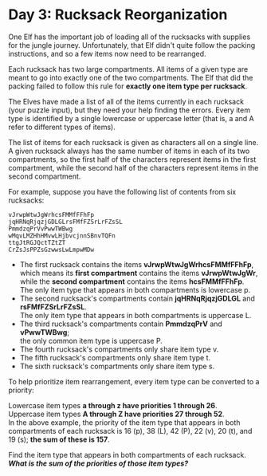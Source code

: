 
# Day 3: Rucksack Reorganization

One Elf has the important job of loading all of the rucksacks 
with supplies for the jungle journey. 
Unfortunately, that Elf didn't quite follow the packing instructions, 
and so a few items now need to be rearranged.

Each rucksack has two large compartments. 
All items of a given type 
are meant to go into exactly one of the two compartments. 
The Elf that did the packing failed to follow this rule 
for **exactly one item type per rucksack**.

The Elves have made a list of all of the items currently in each rucksack 
(your puzzle input), but they need your help finding the errors. 
Every item type is identified by a single lowercase or uppercase letter 
(that is, a and A refer to different types of items).

The list of items for each rucksack is given as characters all on a single line. 
A given rucksack always has the same number of items 
in each of its two compartments, 
so the first half of the characters represent items in the first compartment, 
while the second half of the characters represent items in the second compartment.

For example, suppose you have the following list of contents from six rucksacks:

```
vJrwpWtwJgWrhcsFMMfFFhFp
jqHRNqRjqzjGDLGLrsFMfFZSrLrFZsSL
PmmdzqPrVvPwwTWBwg
wMqvLMZHhHMvwLHjbvcjnnSBnvTQFn
ttgJtRGJQctTZtZT
CrZsJsPPZsGzwwsLwLmpwMDw
```

* The first rucksack contains the items **vJrwpWtwJgWrhcsFMMfFFhFp**,  
which means its **first compartment** contains the items **vJrwpWtwJgWr**,  
while the **second compartment** contains the items **hcsFMMfFFhFp**.  
The only item type that appears in both compartments is lowercase p.
* The second rucksack's compartments contain **jqHRNqRjqzjGDLGL** and **rsFMfFZSrLrFZsSL**.  
The only item type that appears in both compartments is uppercase L.
* The third rucksack's compartments contain **PmmdzqPrV** and **vPwwTWBwg**;  
the only common item type is uppercase P. 
* The fourth rucksack's compartments only share item type v. 
* The fifth rucksack's compartments only share item type t. 
* The sixth rucksack's compartments only share item type s.

To help prioritize item rearrangement, 
every item type can be converted to a priority:

Lowercase item types **a through z have priorities 1 through 26**.  
Uppercase item types **A through Z have priorities 27 through 52**.  
In the above example, the priority of the item type 
that appears in both compartments of each rucksack 
is 16 (p), 38 (L), 42 (P), 22 (v), 20 (t), and 19 (s); 
**the sum of these is 157**.

Find the item type that appears in both compartments of each rucksack.  
**_What is the sum of the priorities of those item types?_**

